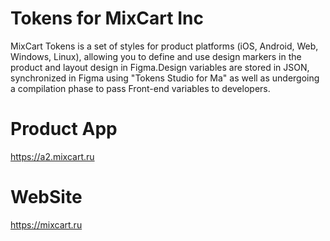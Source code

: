 # Tokens for MixCart Inc

MixCart Tokens is a set of styles for product platforms (iOS, Android, Web, Windows, Linux), allowing you to define and use design markers in the product and layout design in Figma.Design variables are stored in JSON, synchronized in Figma using "Tokens Studio for Ma" as well as undergoing a compilation phase to pass Front-end variables to developers.  

# Product App
https://a2.mixcart.ru

# WebSite
https://mixcart.ru
